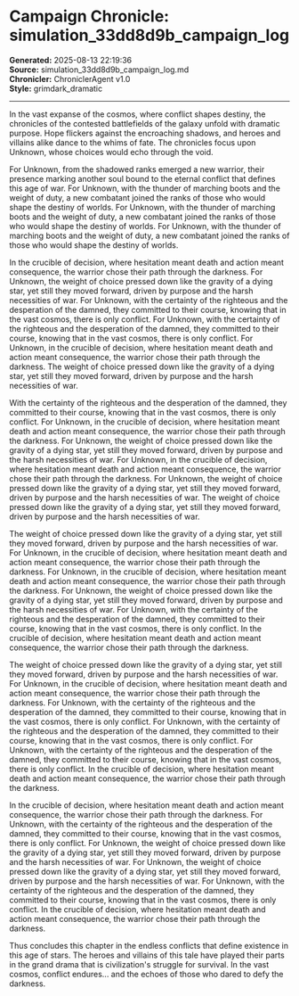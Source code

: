# Campaign Chronicle: simulation_33dd8d9b_campaign_log

**Generated:** 2025-08-13 22:19:36  
**Source:** simulation_33dd8d9b_campaign_log.md  
**Chronicler:** ChroniclerAgent v1.0  
**Style:** grimdark_dramatic  

---

In the vast expanse of the cosmos, where conflict shapes destiny, the chronicles of the contested battlefields of the galaxy unfold with dramatic purpose. Hope flickers against the encroaching shadows, and heroes and villains alike dance to the whims of fate. The chronicles focus upon Unknown, whose choices would echo through the void.

For Unknown, from the shadowed ranks emerged a new warrior, their presence marking another soul bound to the eternal conflict that defines this age of war. For Unknown, with the thunder of marching boots and the weight of duty, a new combatant joined the ranks of those who would shape the destiny of worlds. For Unknown, with the thunder of marching boots and the weight of duty, a new combatant joined the ranks of those who would shape the destiny of worlds. For Unknown, with the thunder of marching boots and the weight of duty, a new combatant joined the ranks of those who would shape the destiny of worlds. 

In the crucible of decision, where hesitation meant death and action meant consequence, the warrior chose their path through the darkness. For Unknown, the weight of choice pressed down like the gravity of a dying star, yet still they moved forward, driven by purpose and the harsh necessities of war. For Unknown, with the certainty of the righteous and the desperation of the damned, they committed to their course, knowing that in the vast cosmos, there is only conflict. For Unknown, with the certainty of the righteous and the desperation of the damned, they committed to their course, knowing that in the vast cosmos, there is only conflict. For Unknown, in the crucible of decision, where hesitation meant death and action meant consequence, the warrior chose their path through the darkness. The weight of choice pressed down like the gravity of a dying star, yet still they moved forward, driven by purpose and the harsh necessities of war. 

With the certainty of the righteous and the desperation of the damned, they committed to their course, knowing that in the vast cosmos, there is only conflict. For Unknown, in the crucible of decision, where hesitation meant death and action meant consequence, the warrior chose their path through the darkness. For Unknown, the weight of choice pressed down like the gravity of a dying star, yet still they moved forward, driven by purpose and the harsh necessities of war. For Unknown, in the crucible of decision, where hesitation meant death and action meant consequence, the warrior chose their path through the darkness. For Unknown, the weight of choice pressed down like the gravity of a dying star, yet still they moved forward, driven by purpose and the harsh necessities of war. The weight of choice pressed down like the gravity of a dying star, yet still they moved forward, driven by purpose and the harsh necessities of war. 

The weight of choice pressed down like the gravity of a dying star, yet still they moved forward, driven by purpose and the harsh necessities of war. For Unknown, in the crucible of decision, where hesitation meant death and action meant consequence, the warrior chose their path through the darkness. For Unknown, in the crucible of decision, where hesitation meant death and action meant consequence, the warrior chose their path through the darkness. For Unknown, the weight of choice pressed down like the gravity of a dying star, yet still they moved forward, driven by purpose and the harsh necessities of war. For Unknown, with the certainty of the righteous and the desperation of the damned, they committed to their course, knowing that in the vast cosmos, there is only conflict. In the crucible of decision, where hesitation meant death and action meant consequence, the warrior chose their path through the darkness. 

The weight of choice pressed down like the gravity of a dying star, yet still they moved forward, driven by purpose and the harsh necessities of war. For Unknown, in the crucible of decision, where hesitation meant death and action meant consequence, the warrior chose their path through the darkness. For Unknown, with the certainty of the righteous and the desperation of the damned, they committed to their course, knowing that in the vast cosmos, there is only conflict. For Unknown, with the certainty of the righteous and the desperation of the damned, they committed to their course, knowing that in the vast cosmos, there is only conflict. For Unknown, with the certainty of the righteous and the desperation of the damned, they committed to their course, knowing that in the vast cosmos, there is only conflict. In the crucible of decision, where hesitation meant death and action meant consequence, the warrior chose their path through the darkness. 

In the crucible of decision, where hesitation meant death and action meant consequence, the warrior chose their path through the darkness. For Unknown, with the certainty of the righteous and the desperation of the damned, they committed to their course, knowing that in the vast cosmos, there is only conflict. For Unknown, the weight of choice pressed down like the gravity of a dying star, yet still they moved forward, driven by purpose and the harsh necessities of war. For Unknown, the weight of choice pressed down like the gravity of a dying star, yet still they moved forward, driven by purpose and the harsh necessities of war. For Unknown, with the certainty of the righteous and the desperation of the damned, they committed to their course, knowing that in the vast cosmos, there is only conflict. In the crucible of decision, where hesitation meant death and action meant consequence, the warrior chose their path through the darkness.

Thus concludes this chapter in the endless conflicts that define existence in this age of stars. The heroes and villains of this tale have played their parts in the grand drama that is civilization's struggle for survival. In the vast cosmos, conflict endures... and the echoes of those who dared to defy the darkness.